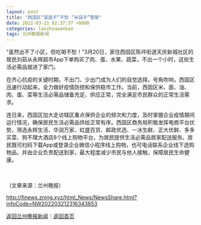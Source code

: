 ```yaml
---
layout: post
title: "西固区“菜篮子”不愁 “米袋子”管够"
date: 2022-03-21 02:37:37 +0800
categories: lanzhouwanbao
tags: 兰州晚报新闻
---
```

<p>“虽然出不了小区，但吃喝不愁！”3月20日，家住西固区陈坪街道天庆新城社区的居民刘茹从永辉超市App下单购买了肉、蛋、水果、蔬菜，不出一个小时，这些生活必需品就进了家门。</p>
 <p>在齐心抗疫的关键时期，不出门、少出门成为人们的自觉选择。号角吹响，西固区迅速行动起来，全力做好疫情防控和保供稳市工作。当前，西固区米、面、油、肉、蛋、菜等生活必需品储备充足、供应正常，完全满足市民群众的正常生活需求。</p>
 <p>连日来，西固区加大走访辖区重点保供企业的频次和力度，及时掌握企业疫情期间运行情况，确保居民生活必需品供给正常有序。西固区商务局积极发挥电商平台优势，筛选永辉生活、华润万家、虹盛百货、邮政优选、一冰生鲜、正大优鲜、多多买菜、狗不理大酒店8个线上购物平台，为居民提供生活必需品居家配送服务。居民既可扫码下载App或登录企业微信小程序线上购物，也可电话联系企业线下选购物品，并由企业负责配送到家，最大程度减少市民与他人接触，保障居民生命健康。</p>
 <p>　</p><p class="em_media">（文章来源：兰州晚报）</p>

<http://finews.zning.xyz/html_News/NewsShare.html?infoCode=NW202203212316343853>

[返回兰州晚报新闻](//finews.withounder.com/category/lanzhouwanbao.html)｜[返回首页](//finews.withounder.com/)